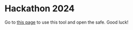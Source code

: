 # Hackathon 2024

Go to [this page](https://digitalintelligencebv.github.io/hackathon2024/) to use this tool and open the safe. Good luck!
